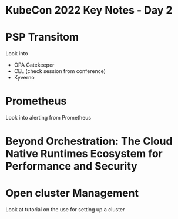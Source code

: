 # KubeCon 2022 Key Notes - Day 2


# PSP Transitom
Look into
* OPA Gatekeeper
* CEL (check session from conference)
* Kyverno

# Prometheus

Look into alerting from Prometheus

# Beyond Orchestration: The Cloud Native Runtimes Ecosystem for Performance and Security


# Open cluster Management
Look at tutorial on the use for setting up a cluster